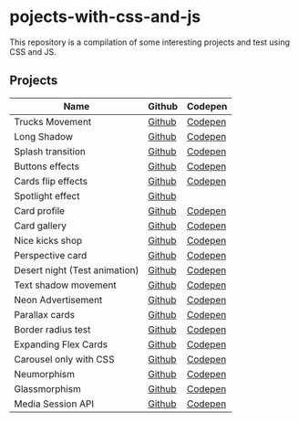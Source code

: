 # pojects-with-css-and-js

This repository is a compilation of some interesting projects and test using CSS and JS.

## Projects

| Name | Github | Codepen |
| ------ | ------ | ------ |
| Trucks Movement | [Github](https://bit.ly/2YWyvNV) | [Codepen](https://codepen.io/HenryZarza/full/JBjOzz/) |
| Long Shadow | [Github](https://bit.ly/2LfFjOL) | [Codepen](https://codepen.io/HenryZarza/full/yqypNp/) |
| Splash transition | [Github](https://bit.ly/3fH7TGz) | [Codepen](https://codepen.io/HenryZarza/full/wxaXEE/) |
| Buttons effects | [Github](https://bit.ly/2YS1OkJ) | [Codepen](https://codepen.io/HenryZarza/full/gjPeZB/) |
| Cards flip effects | [Github](https://bit.ly/3dBG0y0) | [Codepen](https://codepen.io/HenryZarza/full/BPzNpj/) |
| Spotlight effect | [Github](https://github.com/henryzarza/projects-with-css-and-js/tree/master/spotlight-effect) |  |
| Card profile | [Github](https://bit.ly/2yDhDkN) | [Codepen](https://codepen.io/HenryZarza/full/oMBLPr/) |
| Card gallery | [Github](https://bit.ly/3dzv8Ax) | [Codepen](https://codepen.io/HenryZarza/full/ajjOPN/) |
| Nice kicks shop | [Github](https://bit.ly/2zqU2DJ) | [Codepen](https://codepen.io/HenryZarza/full/QBYxGW/) |
| Perspective card | [Github](https://bit.ly/2zuYrp6) | [Codepen](https://codepen.io/HenryZarza/full/VGwyKy/) |
| Desert night (Test animation) | [Github](https://bit.ly/35VEunF) | [Codepen](https://codepen.io/HenryZarza/full/LJOJpJ/) |
| Text shadow movement | [Github](https://bit.ly/3cloIVG) | [Codepen](https://codepen.io/HenryZarza/full/KxRpeq/) |
| Neon Advertisement | [Github](https://bit.ly/2WnnSlA) | [Codepen](https://codepen.io/HenryZarza/full/ZMMRZO/) |
| Parallax cards | [Github](https://bit.ly/2zpn5Yv) | [Codepen](https://codepen.io/HenryZarza/full/ZMmRMd/) |
| Border radius test | [Github](https://bit.ly/2YNMOo2) | [Codepen](https://codepen.io/HenryZarza/full/KKdRbYg) |
| Expanding Flex Cards | [Github](https://bit.ly/3cy3Omh) | [Codepen](https://codepen.io/HenryZarza/full/PoPdjJz) |
| Carousel only with CSS | [Github](https://bit.ly/363oZdk) | [Codepen](https://codepen.io/HenryZarza/full/OJyBOPL) |
| Neumorphism | [Github](https://bit.ly/2ycbifF) | [Codepen](https://codepen.io/HenryZarza/full/yLYQvLw) |
| Glassmorphism | [Github](https://github.com/henryzarza/projects-with-css-and-js/tree/master/glassmorphism) | [Codepen](https://codepen.io/HenryZarza/full/bGwYKyR) |
| Media Session API | [Github](https://github.com/henryzarza/projects-with-css-and-js/tree/master/media-session-api) | [Codepen](https://codepen.io/HenryZarza/full/dypjrWZ) |
